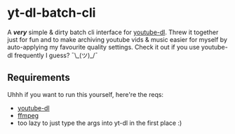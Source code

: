 # yt-dl-batch-cli
A ***very*** simple & dirty batch cli interface for [youtube-dl](https://github.com/ytdl-org/youtube-dl). Threw it together just for fun and to make archiving youtube vids & music easier for myself by auto-applying my favourite quality settings. Check it out if you use youtube-dl frequently I guess? ¯\\\_(ツ)\_/¯

## Requirements
Uhhh if you want to run this yourself, here're the reqs:

- [youtube-dl](https://github.com/ytdl-org/youtube-dl)
- [ffmpeg](https://ffmpeg.org/download.html)
- too lazy to just type the args into yt-dl in the first place :)
